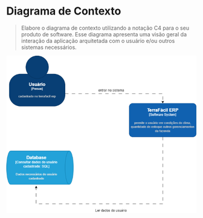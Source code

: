 # Diagrama de Contexto

> Elabore o diagrama de contexto utilizando a notação C4 para o seu produto de software. Esse diagrama apresenta uma visão geral da interação da aplicação arquitetada com o usuário e/ou outros sistemas necessários.  

![Diagrama de Contexto do ToDoDist](figuras/diagrama-de-contexto-tferp-01.png)
